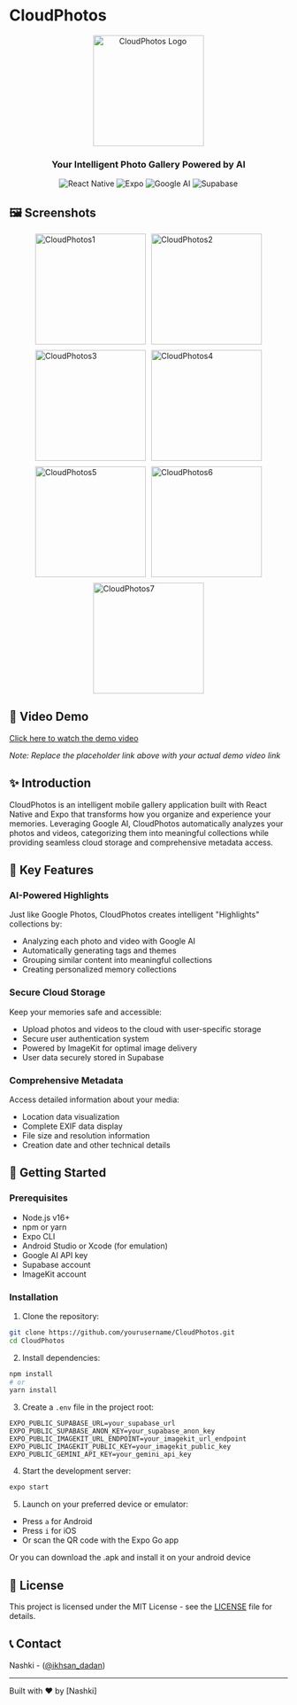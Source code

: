 # CloudPhotos

<div align="center">
  <img src="https://github.com/user-attachments/assets/1882446e-c1d3-46ed-a2f6-71e650e891fe" alt="CloudPhotos Logo" width="200" height="200" />

  <h3>Your Intelligent Photo Gallery Powered by AI</h3>
  
  ![React Native](https://img.shields.io/badge/React_Native-20232A?style=for-the-badge&logo=react&logoColor=61DAFB)
  ![Expo](https://img.shields.io/badge/Expo-000020?style=for-the-badge&logo=expo&logoColor=white)
  ![Google AI](https://img.shields.io/badge/Google_AI-4285F4?style=for-the-badge&logo=google&logoColor=white)
  ![Supabase](https://img.shields.io/badge/Supabase-181818?style=for-the-badge&logo=supabase&logoColor=3ECF8E)
</div>

## 🖼️ Screenshots

<div align="left" style="display: flex; flex-direction: row; flex-wrap: wrap; justify-content: center; gap: 10px;">
  <img src="https://github.com/user-attachments/assets/f5722b20-6d3b-448a-b833-21777758c03d" alt="CloudPhotos1" width="200" />
  <img src="https://github.com/user-attachments/assets/b776b004-0ab6-4fdd-a1e1-aef283fdb8b5" alt="CloudPhotos2" width="200" />
  <img src="https://github.com/user-attachments/assets/64573b64-4f1f-4187-abf0-c6dd8db909af" alt="CloudPhotos3" width="200" />
  <img src="https://github.com/user-attachments/assets/c6103b01-e03c-4eae-865a-a7441f744e2a" alt="CloudPhotos4" width="200" />
  <img src="https://github.com/user-attachments/assets/9de37e1e-2703-4de2-9318-c41a2250df3a" alt="CloudPhotos5" width="200" />
  <img src="https://github.com/user-attachments/assets/624b543f-3056-4107-a9de-1034e10b2af9" alt="CloudPhotos6" width="200" />
  <img src="https://github.com/user-attachments/assets/9f0c9310-3007-45aa-819d-449d6dabd944" alt="CloudPhotos7" width="200" />
</div>


## 📱 Video Demo

[Click here to watch the demo video](https://youtu.be/demo-link)

*Note: Replace the placeholder link above with your actual demo video link*

## ✨ Introduction

CloudPhotos is an intelligent mobile gallery application built with React Native and Expo that transforms how you organize and experience your memories. Leveraging Google AI, CloudPhotos automatically analyzes your photos and videos, categorizing them into meaningful collections while providing seamless cloud storage and comprehensive metadata access.

## 🌟 Key Features

### AI-Powered Highlights

Just like Google Photos, CloudPhotos creates intelligent "Highlights" collections by:
- Analyzing each photo and video with Google AI
- Automatically generating tags and themes
- Grouping similar content into meaningful collections
- Creating personalized memory collections

### Secure Cloud Storage

Keep your memories safe and accessible:
- Upload photos and videos to the cloud with user-specific storage
- Secure user authentication system
- Powered by ImageKit for optimal image delivery
- User data securely stored in Supabase

### Comprehensive Metadata

Access detailed information about your media:
- Location data visualization
- Complete EXIF data display
- File size and resolution information
- Creation date and other technical details

## 🚀 Getting Started

### Prerequisites

- Node.js v16+
- npm or yarn
- Expo CLI
- Android Studio or Xcode (for emulation)
- Google AI API key
- Supabase account
- ImageKit account

### Installation

1. Clone the repository:
```bash
git clone https://github.com/yourusername/CloudPhotos.git
cd CloudPhotos
```

2. Install dependencies:
```bash
npm install
# or
yarn install
```

3. Create a `.env` file in the project root:
```
EXPO_PUBLIC_SUPABASE_URL=your_supabase_url
EXPO_PUBLIC_SUPABASE_ANON_KEY=your_supabase_anon_key
EXPO_PUBLIC_IMAGEKIT_URL_ENDPOINT=your_imagekit_url_endpoint
EXPO_PUBLIC_IMAGEKIT_PUBLIC_KEY=your_imagekit_public_key
EXPO_PUBLIC_GEMINI_API_KEY=your_gemini_api_key
```

4. Start the development server:
```bash
expo start
```

5. Launch on your preferred device or emulator:
- Press `a` for Android
- Press `i` for iOS
- Or scan the QR code with the Expo Go app

Or you can download the .apk and install it on your android device


## 📄 License

This project is licensed under the MIT License - see the [LICENSE](LICENSE) file for details.

## 📞 Contact

Nashki - ([@ikhsan_dadan](https://x.com/Ikhsan_dadan))

---

Built with ❤️ by [Nashki]
